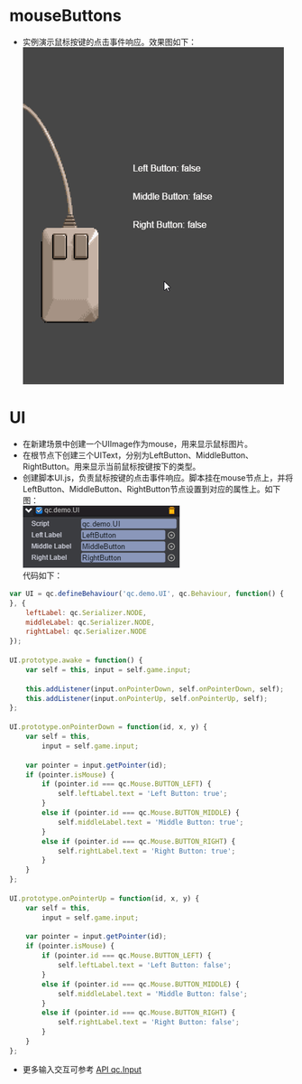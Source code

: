 # mouseButtons

* 实例演示鼠标按键的点击事件响应。效果图如下：<br>
![mouse](images\UI.gif)

# UI

* 在新建场景中创建一个UIImage作为mouse，用来显示鼠标图片。
* 在根节点下创建三个UIText，分别为LeftButton、MiddleButton、RightButton。用来显示当前鼠标按键按下的类型。
* 创建脚本UI.js，负责鼠标按键的点击事件响应。脚本挂在mouse节点上，并将LeftButton、MiddleButton、RightButton节点设置到对应的属性上。如下图：<br>
![script](images\script.png)<br>
代码如下：<br>

```javascript
var UI = qc.defineBehaviour('qc.demo.UI', qc.Behaviour, function() {
}, {
    leftLabel: qc.Serializer.NODE,
    middleLabel: qc.Serializer.NODE,
    rightLabel: qc.Serializer.NODE
});

UI.prototype.awake = function() {
    var self = this, input = self.game.input;
    
    this.addListener(input.onPointerDown, self.onPointerDown, self);
    this.addListener(input.onPointerUp, self.onPointerUp, self);
};

UI.prototype.onPointerDown = function(id, x, y) {
    var self = this,
        input = self.game.input;
    
    var pointer = input.getPointer(id);
    if (pointer.isMouse) {
        if (pointer.id === qc.Mouse.BUTTON_LEFT) {
            self.leftLabel.text = 'Left Button: true';
        }
        else if (pointer.id === qc.Mouse.BUTTON_MIDDLE) {
            self.middleLabel.text = 'Middle Button: true';
        }
        else if (pointer.id === qc.Mouse.BUTTON_RIGHT) {
            self.rightLabel.text = 'Right Button: true';
        }
    }
};

UI.prototype.onPointerUp = function(id, x, y) {
    var self = this,
        input = self.game.input;
    
    var pointer = input.getPointer(id);
    if (pointer.isMouse) {
        if (pointer.id === qc.Mouse.BUTTON_LEFT) {
            self.leftLabel.text = 'Left Button: false';
        }
        else if (pointer.id === qc.Mouse.BUTTON_MIDDLE) {
            self.middleLabel.text = 'Middle Button: false';
        }
        else if (pointer.id === qc.Mouse.BUTTON_RIGHT) {
            self.rightLabel.text = 'Right Button: false';
        }
    }
};
```
* 更多输入交互可参考 [API qc.Input](http://docs.zuoyouxi.com/api/input/Input.html)